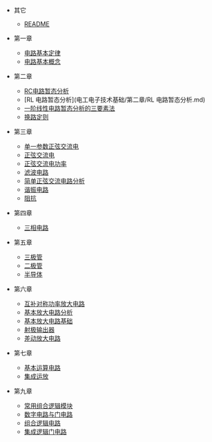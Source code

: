 * 其它
  * [README](电工电子技术基础/README.md)
* 第一章
  * [电路基本定律](电工电子技术基础/第一章/电路基本定律.md)
  * [电路基本概念](电工电子技术基础/第一章/电路基本概念.md)
* 第二章
  * [RC电路暂态分析](电工电子技术基础/第二章/RC电路暂态分析.md)
  * [RL 电路暂态分析](电工电子技术基础/第二章/RL 电路暂态分析.md)
  * [一阶线性电路暂态分析的三要素法](电工电子技术基础/第二章/一阶线性电路暂态分析的三要素法.md)
  * [换路定则](电工电子技术基础/第二章/换路定则.md)
* 第三章
  * [单一参数正弦交流电](电工电子技术基础/第三章/单一参数正弦交流电.md)
  * [正弦交流电](电工电子技术基础/第三章/正弦交流电.md)
  * [正弦交流电功率](电工电子技术基础/第三章/正弦交流电功率.md)
  * [滤波电路](电工电子技术基础/第三章/滤波电路.md)
  * [简单正弦交流电路分析](电工电子技术基础/第三章/简单正弦交流电路分析.md)
  * [谐振电路](电工电子技术基础/第三章/谐振电路.md)
  * [阻抗](电工电子技术基础/第三章/阻抗.md)
* 第四章
  * [三相电路](电工电子技术基础/第四章/三相电路.md)
* 第五章
  * [三极管](电工电子技术基础/第五章/三极管.md)
  * [二极管](电工电子技术基础/第五章/二极管.md)
  * [半导体](电工电子技术基础/第五章/半导体.md)
* 第六章
  * [互补对称功率放大电路](电工电子技术基础/第六章/互补对称功率放大电路.md)
  * [基本放大电路分析](电工电子技术基础/第六章/基本放大电路分析.md)
  * [基本放大电路基础](电工电子技术基础/第六章/基本放大电路基础.md)
  * [射极输出器](电工电子技术基础/第六章/射极输出器.md)
  * [差动放大电路](电工电子技术基础/第六章/差动放大电路.md)
* 第七章
  * [基本运算电路](电工电子技术基础/第七章/基本运算电路.md)
  * [集成运放](电工电子技术基础/第七章/集成运放.md)

* 第九章
  * [常用组合逻辑模块](电工电子技术基础/第九章/常用组合逻辑模块.md)
  * [数字电路与门电路](电工电子技术基础/第九章/数字电路与门电路.md)
  * [组合逻辑电路](电工电子技术基础/第九章/组合逻辑电路.md)
  * [集成逻辑门电路](电工电子技术基础/第九章/集成逻辑门电路.md)
